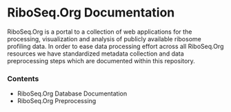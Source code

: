 # RiboSeq.Org Documentation

RiboSeq.Org is a portal to a collection of web applications for the processing, visualization and analysis of publicly available ribosome profiling data. In order to ease data processing effort across all RiboSeq.Org resources we have standardized metadata collection and data preprocessing steps which are documented within this repository.  

### Contents
- RiboSeq.Org Database Documentation
- RiboSeq.Org Preprocessing
